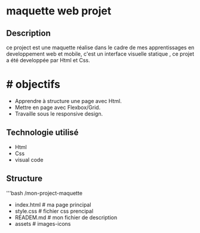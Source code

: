 # maquette web projet

## Description

ce project est une maquette réalise dans le cadre de mes apprentissages en developpement web et mobile, c'est un interface visuelle statique , ce projet a été developpée par Html et Css.

# # objectifs
- Apprendre à structure une page avec Html.
- Mettre en page avec Flexbox/Grid.
- Travaille sous le responsive design.

## Technologie utilisé
- Html
- Css
- visual code 

## Structure
'''bash
/mon-project-maquette
- index.html      # ma page principal          
- style.css       # fichier css prencipal
- READEM.md       # mon fichier de description
- assets          # images-icons
